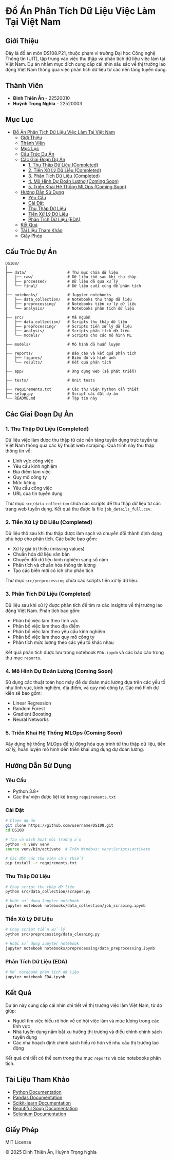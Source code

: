 # Đồ Án Phân Tích Dữ Liệu Việc Làm Tại Việt Nam

## Giới Thiệu
Đây là đồ án môn DS108.P21, thuộc phạm vi trường Đại học Công nghệ Thông tin (UIT), tập trung vào việc thu thập và phân tích dữ liệu việc làm tại Việt Nam. Dự án nhằm mục đích cung cấp cái nhìn sâu sắc về thị trường lao động Việt Nam thông qua việc phân tích dữ liệu từ các nền tảng tuyển dụng.

## Thành Viên
- **Đinh Thiên Ân** - 22520010
- **Huỳnh Trọng Nghĩa** - 22520003

## Mục Lục
- [Đồ Án Phân Tích Dữ Liệu Việc Làm Tại Việt Nam](#đồ-án-phân-tích-dữ-liệu-việc-làm-tại-việt-nam)
  - [Giới Thiệu](#giới-thiệu)
  - [Thành Viên](#thành-viên)
  - [Mục Lục](#mục-lục)
  - [Cấu Trúc Dự Án](#cấu-trúc-dự-án)
  - [Các Giai Đoạn Dự Án](#các-giai-đoạn-dự-án)
    - [1. Thu Thập Dữ Liệu (Completed)](#1-thu-thập-dữ-liệu-completed)
    - [2. Tiền Xử Lý Dữ Liệu (Completed)](#2-tiền-xử-lý-dữ-liệu-completed)
    - [3. Phân Tích Dữ Liệu (Completed)](#3-phân-tích-dữ-liệu-completed)
    - [4. Mô Hình Dự Đoán Lương (Coming Soon)](#4-mô-hình-dự-đoán-lương-coming-soon)
    - [5. Triển Khai Hệ Thống MLOps (Coming Soon)](#5-triển-khai-hệ-thống-mlops-coming-soon)
  - [Hướng Dẫn Sử Dụng](#hướng-dẫn-sử-dụng)
    - [Yêu Cầu](#yêu-cầu)
    - [Cài Đặt](#cài-đặt)
    - [Thu Thập Dữ Liệu](#thu-thập-dữ-liệu)
    - [Tiền Xử Lý Dữ Liệu](#tiền-xử-lý-dữ-liệu)
    - [Phân Tích Dữ Liệu (EDA)](#phân-tích-dữ-liệu-eda)
  - [Kết Quả](#kết-quả)
  - [Tài Liệu Tham Khảo](#tài-liệu-tham-khảo)
  - [Giấy Phép](#giấy-phép)

## Cấu Trúc Dự Án
```
DS108/
│
├── data/                  # Thư mục chứa dữ liệu
│   ├── raw/               # Dữ liệu thô sau khi thu thập
│   ├── processed/         # Dữ liệu đã qua xử lý
│   └── final/             # Dữ liệu cuối cùng để phân tích
│
├── notebooks/             # Jupyter notebooks
│   ├── data_collection/   # Notebooks thu thập dữ liệu
│   ├── preprocessing/     # Notebooks tiền xử lý dữ liệu
│   └── analysis/          # Notebooks phân tích dữ liệu
│
├── src/                   # Mã nguồn
│   ├── data_collection/   # Scripts thu thập dữ liệu
│   ├── preprocessing/     # Scripts tiền xử lý dữ liệu
│   ├── analysis/          # Scripts phân tích dữ liệu
│   └── models/            # Scripts cho các mô hình ML
│
├── models/                # Mô hình đã huấn luyện
│
├── reports/               # Báo cáo và kết quả phân tích
│   ├── figures/           # Biểu đồ và hình ảnh
│   └── results/           # Kết quả phân tích
│
├── app/                   # Ứng dụng web (sẽ phát triển)
│
├── tests/                 # Unit tests
│
├── requirements.txt       # Các thư viện Python cần thiết
├── setup.py               # Script cài đặt dự án
└── README.md              # Tập tin này
```

## Các Giai Đoạn Dự Án

### 1. Thu Thập Dữ Liệu (Completed)
Dữ liệu việc làm được thu thập từ các nền tảng tuyển dụng trực tuyến tại Việt Nam thông qua các kỹ thuật web scraping. Quá trình này thu thập thông tin về:
- Lĩnh vực công việc
- Yêu cầu kinh nghiệm
- Địa điểm làm việc
- Quy mô công ty
- Mức lương
- Yêu cầu công việc
- URL của tin tuyển dụng

Thư mục `src/data_collection` chứa các scripts để thu thập dữ liệu từ các trang web tuyển dụng. Kết quả thu được là file `job_details_full.csv`.

### 2. Tiền Xử Lý Dữ Liệu (Completed)
Dữ liệu thô sau khi thu thập được làm sạch và chuyển đổi thành định dạng phù hợp cho phân tích. Các bước bao gồm:
- Xử lý giá trị thiếu (missing values)
- Chuẩn hóa dữ liệu văn bản
- Chuyển đổi dữ liệu kinh nghiệm sang số năm
- Phân tích và chuẩn hóa thông tin lương
- Tạo các biến mới có ích cho phân tích

Thư mục `src/preprocessing` chứa các scripts tiền xử lý dữ liệu.

### 3. Phân Tích Dữ Liệu (Completed)
Dữ liệu sau khi xử lý được phân tích để tìm ra các insights về thị trường lao động Việt Nam. Phân tích bao gồm:
- Phân bố việc làm theo lĩnh vực
- Phân bố việc làm theo địa điểm
- Phân bố việc làm theo yêu cầu kinh nghiệm
- Phân bố việc làm theo quy mô công ty
- Phân tích mức lương theo các yếu tố khác nhau

Kết quả phân tích được lưu trong notebook `EDA.ipynb` và các báo cáo trong thư mục `reports`.

### 4. Mô Hình Dự Đoán Lương (Coming Soon)
Sử dụng các thuật toán học máy để dự đoán mức lương dựa trên các yếu tố như lĩnh vực, kinh nghiệm, địa điểm, và quy mô công ty. Các mô hình dự kiến sẽ bao gồm:
- Linear Regression
- Random Forest
- Gradient Boosting
- Neural Networks

### 5. Triển Khai Hệ Thống MLOps (Coming Soon)
Xây dựng hệ thống MLOps để tự động hóa quy trình từ thu thập dữ liệu, tiền xử lý, huấn luyện mô hình đến triển khai ứng dụng dự đoán lương.

## Hướng Dẫn Sử Dụng

### Yêu Cầu
- Python 3.8+
- Các thư viện được liệt kê trong `requirements.txt`

### Cài Đặt
```bash
# Clone dự án
git clone https://github.com/username/DS108.git
cd DS108

# Tạo và kích hoạt môi trường ảo
python -m venv venv
source venv/bin/activate  # Trên Windows: venv\Scripts\activate

# Cài đặt các thư viện cần thiết
pip install -r requirements.txt
```

### Thu Thập Dữ Liệu
```bash
# Chạy script thu thập dữ liệu
python src/data_collection/scraper.py

# Hoặc sử dụng Jupyter notebook
jupyter notebook notebooks/data_collection/job_scraping.ipynb
```

### Tiền Xử Lý Dữ Liệu
```bash
# Chạy script tiền xử lý
python src/preprocessing/data_cleaning.py

# Hoặc sử dụng Jupyter notebook
jupyter notebook notebooks/preprocessing/data_preprocessing.ipynb
```

### Phân Tích Dữ Liệu (EDA)
```bash
# Mở notebook phân tích dữ liệu
jupyter notebook EDA.ipynb
```

## Kết Quả
Dự án này cung cấp cái nhìn chi tiết về thị trường việc làm Việt Nam, từ đó giúp:
- Người tìm việc hiểu rõ hơn về cơ hội việc làm và mức lương trong các lĩnh vực
- Nhà tuyển dụng nắm bắt xu hướng thị trường và điều chỉnh chính sách tuyển dụng
- Các nhà hoạch định chính sách hiểu rõ hơn về nhu cầu thị trường lao động

Kết quả chi tiết có thể xem trong thư mục `reports` và các notebooks phân tích.

## Tài Liệu Tham Khảo
- [Python Documentation](https://docs.python.org/3/)
- [Pandas Documentation](https://pandas.pydata.org/docs/)
- [Scikit-learn Documentation](https://scikit-learn.org/stable/documentation.html)
- [Beautiful Soup Documentation](https://www.crummy.com/software/BeautifulSoup/bs4/doc/)
- [Selenium Documentation](https://selenium-python.readthedocs.io/)

## Giấy Phép
MIT License

© 2025 Đinh Thiên Ân, Huỳnh Trọng Nghĩa
